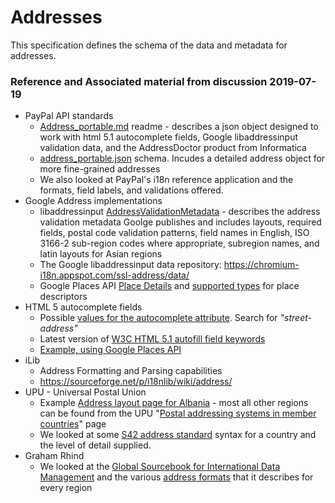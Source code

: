 # Addresses

This specification defines the schema of the data and metadata for addresses.



### Reference and Associated material from discussion 2019-07-19

* PayPal API standards
  * [Address_portable.md](https://github.com/paypal/api-standards/blob/master/v1/schema/json/README_address.md) readme - describes a json object designed to work with html 5.1 autocomplete fields, Google libaddressinput validation data, and the AddressDoctor product from Informatica
  * [address_portable.json](https://github.com/paypal/api-standards/blob/master/v1/schema/json/draft-04/address_portable.json) schema.  Incudes a detailed address object for more fine-grained addresses
  * We also looked at PayPal's i18n reference application and the formats, field labels, and validations offered.
* Google Address implementations
  * libaddressinput [AddressValidationMetadata](https://github.com/google/libaddressinput/wiki/AddressValidationMetadata) - describes the address validation metadata Goolge publishes and includes layouts, required fields, postal code validation patterns, field names in English, ISO 3166-2 sub-region codes where appropriate, subregion names, and latin layouts for Asian regions
  * The Google libaddressinput data repository: https://chromium-i18n.appspot.com/ssl-address/data/
  * Google Places API [Place Details](https://developers.google.com/maps/documentation/javascript/places#place_details) and [supported types](https://developers.google.com/places/web-service/supported_types) for place descriptors
* HTML 5 autocomplete fields
  * Possible [values for the autocomplete attribute](https://developer.mozilla.org/en-US/docs/Web/HTML/Attributes/autocomplete#Values). Search for _"street-address"_ 
  * Latest version of [W3C HTML 5.1 autofill field keywords](https://www.w3.org/TR/html51/sec-forms.html#autofill-field)
  * [Example, using Google Places API](https://developers.google.com/maps/documentation/javascript/examples/places-autocomplete-addressform) 
* iLib
  * Address Formatting and Parsing capabilities
  * https://sourceforge.net/p/i18nlib/wiki/address/ 
* UPU - Universal Postal Union
  * Example [Address layout page for Albania](http://www.upu.int/fileadmin/documentsFiles/activities/addressingUnit/albEn.pdf) - most all other regions can be found from the UPU "[Postal addressing systems in member countries](http://www.upu.int/en/activities/addressing/postal-addressing-systems-in-member-countries.html)" page
  * We looked at some [S42 address standard](http://www.upu.int/en/activities/addressing/s42-standard.html) syntax for a country and the level of detail supplied.
* Graham Rhind
  * We looked at the [Global Sourcebook for International Data Management](https://www.grcdi.nl/gsb/global%20sourcebook.html) and the various [address formats](https://www.grcdi.nl/gsb/world%20address%20formats.html) that it describes for every region

